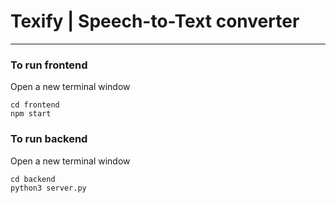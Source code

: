 # Texify | Speech-to-Text converter
---

### To run frontend
Open a new terminal window
```
cd frontend
npm start
```



### To run backend
Open a new terminal window

```
cd backend
python3 server.py
```




